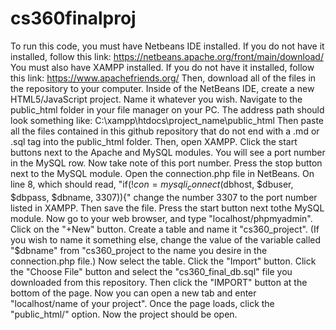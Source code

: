 # cs360finalproj
To run this code, you must have Netbeans IDE installed. If you do not have it installed, follow this link: https://netbeans.apache.org/front/main/download/
You must also have XAMPP installed. If you do not have it installed, follow this link: https://www.apachefriends.org/
Then, download all of the files in the repository to your computer.
Inside of the NetBeans IDE, create a new HTML5/JavaScript project. Name it whatever you wish.
Navigate to the public_html folder in your file manager on your PC. The address path should look something like: C:\xampp\htdocs\project_name\public_html
Then paste all the files contained in this github repository that do not end with a .md or .sql tag into the public_html folder.
Then, open XAMPP. Click the start buttons next to the Apache and MySQL modules. You will see a port number in the MySQL row. Now take note of this port number. 
Press the stop button next to the MySQL module.
Open the connection.php file in NetBeans. On line 8, which should read, "if(!$con = mysqli_connect($dbhost, $dbuser, $dbpass, $dbname, 3307)){" change the number 3307 to the port number listed in XAMPP. Then save the file.
Press the start button next tothe MySQL module.
Now go to your web browser, and type "localhost/phpmyadmin". Click on the "+New" button. Create a table and name it "cs360_project". (If you wish to name it something else, change the value of the variable called "$dbname" from "cs360_project to the name you desire in the connection.php file.)
Now select the table. Click the "Import" button. Click the "Choose File" button and select the "cs360_final_db.sql" file you downloaded from this repository. Then click the "IMPORT" button at the bottom of the page.
Now you can open a new tab and enter "localhost/name of your project". Once the page loads, click the "public_html/" option. 
Now the project should be open.
